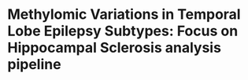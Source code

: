 # Methylomic Variations in Temporal Lobe Epilepsy Subtypes: Focus on Hippocampal Sclerosis analysis pipeline


